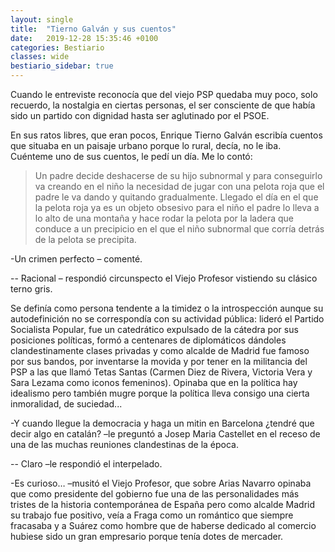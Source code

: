 ```yaml
---
layout: single
title:  "Tierno Galván y sus cuentos"
date:   2019-12-28 15:35:46 +0100
categories: Bestiario
classes: wide
bestiario_sidebar: true
---
```


 Cuando le entreviste reconocía que del viejo PSP quedaba muy poco, solo recuerdo, la nostalgia en ciertas personas, el ser consciente de que había sido un partido con dignidad hasta ser aglutinado por el PSOE.

En sus ratos libres, que eran pocos, <span class = "bestiario-person">Enrique Tierno Galván</span> escribía cuentos que situaba en un paisaje urbano porque lo rural, decía, no le iba. Cuénteme uno de sus cuentos, le pedí un día. Me lo contó:

> Un padre decide deshacerse de su hijo subnormal y para conseguirlo va creando en el niño la necesidad de jugar con una pelota roja que el padre le va dando y quitando gradualmente. Llegado el día en el que la pelota roja ya es un objeto obsesivo para el niño el padre lo lleva a lo alto de una montaña y hace rodar la pelota por la ladera que conduce a un precipicio en el que el niño subnormal que corría detrás de la pelota se precipita.

-Un crimen perfecto – comenté.

-- Racional – respondió circunspecto el Viejo Profesor vistiendo su clásico terno gris.

Se definía como persona tendente a la timidez o la introspección aunque su autodefinición no se correspondía con su actividad pública: lideró el Partido Socialista Popular, fue un catedrático expulsado de la cátedra por sus posiciones políticas, formó a centenares de diplomáticos dándoles clandestinamente clases privadas y como alcalde de Madrid fue famoso por sus bandos, por inventarse la movida y por tener en la militancia del PSP a las que llamó Tetas Santas (Carmen Diez de Rivera, Victoria Vera y Sara Lezama como iconos femeninos). Opinaba que en la política hay idealismo pero también mugre porque la política lleva consigo una cierta inmoralidad, de suciedad...  

-Y cuando llegue la democracia y haga un mitin en Barcelona ¿tendré que decir algo en catalán? –le preguntó a Josep Maria Castellet en el receso de una de las muchas reuniones clandestinas de la época.

-- Claro –le respondió el interpelado.

-Es curioso… –musitó el Viejo Profesor, que sobre Arias Navarro opinaba que como presidente del gobierno fue una de las personalidades más tristes de la historia contemporánea de España pero como alcalde Madrid su trabajo fue positivo, veía a Fraga como un romántico que siempre fracasaba y a Suárez como hombre que de haberse dedicado al comercio hubiese sido un gran empresario porque tenía dotes de mercader.